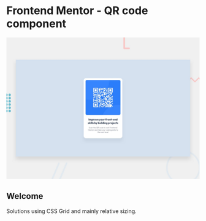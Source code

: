 # Frontend Mentor - QR code component

![Design preview for the QR code component coding challenge](./design/desktop-preview.jpg)

## Welcome

Solutions using CSS Grid and mainly relative sizing.